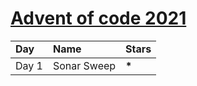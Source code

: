 # [Advent of code 2021](https://adventofcode.com)
<table>
  <tr style="font-weight: bold;">
    <td>Day</td>
    <td>Name</td>
    <td>Stars</td>
  </tr>
  <tbody>
    <tr>
      <td>Day 1</td>  
      <td>Sonar Sweep</td>  
      <td><b>*</b></td>  
    </tr>
  </tbody>
</table>
